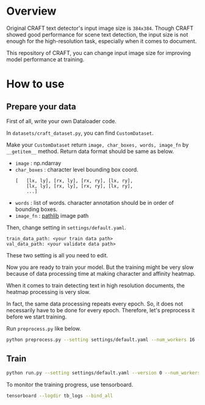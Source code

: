 # Overview

Original CRAFT text detector's input image size is `384x384`. Though CRAFT showed good performance for scene text detection, the input size is not enough for the high-resolution task, especially when it comes to document.

This repository of CRAFT, you can change input image size for improving model performance at training.

# How to use

## Prepare your data

First of all, write your own Dataloader code.

In `datasets/craft_dataset.py`, you can find `CustomDataset`.

Make your `CustomDataset` return `image, char_boxes, words, image_fn` by `__getitem__` method. Return data format should be same as below.

- `image` : np.ndarray  
- `char_boxes` : character level bounding box coord.
    ```
    [   [lx, ly], [rx, ly], [rx, ry], [lx, ry],
        [lx, ly], [rx, ly], [rx, ry], [lx, ry],
        ...]   
    ```  
- `words` : list of words. character annotation should be in order of bounding boxes.
- `image_fn` : [pathlib](https://docs.python.org/3/library/pathlib.html) image path  

Then, change setting in `settings/default.yaml`.

```
train_data_path: <your train data path>
val_data_path: <your validate data path>
```  

These two setting is all you need to edit.  

Now you are ready to train your model. But the training might be very slow because of data processing time at making character and affinity heatmap.   

When it comes to train detecting text in high resolution documents, the heatmap processing is very slow.

In fact, the same data processing repeats every epoch. So, it does not necessarily have to be done for every epoch. Therefore, let's preprocess it before we start training.

Run `preprocess.py` like below.

```bash
python preprocess.py --setting settings/default.yaml --num_workers 16 --batch_size 4
```

## Train

```bash
python run.py --setting settings/default.yaml --version 0 --num_workers 16 -bs 4 --preprocessed
```

To monitor the training progress, use tensorboard.

```bash
tensorboard --logdir tb_logs --bind_all
```